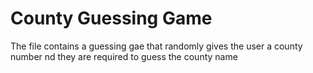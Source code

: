 # County Guessing Game
The file contains a guessing gae that randomly gives the user a county number nd they are required to guess the county name
